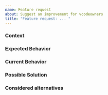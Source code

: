 ```yaml
---
name: Feature request
about: Suggest an improvement for vcodeowners
title: "Feature request: ... "
---
```


<!--- Provide a general summary of the issue in the Title above -->

### Context

<!--- How does this issue affected you? What are you trying to accomplish? -->
<!--- Providing context helps us better understand the issue - which makes for better solutions  -->

### Expected Behavior

<!--- Tell us how you think it should work -->

### Current Behavior

<!--- Explain the difference from current behavior (if any) -->

### Possible Solution

<!--- Not mandatory: if you have an idea about how to implement, jot it down here. -->

### Considered alternatives

<!--- How has this issue affected you? What are you trying to accomplish? -->
<!--- Providing context helps us come up with a solution that is most useful in the real world -->
